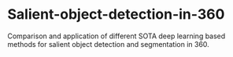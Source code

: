 # Salient-object-detection-in-360
Comparison and application of different SOTA deep learning based methods for salient object detection and segmentation in 360.
